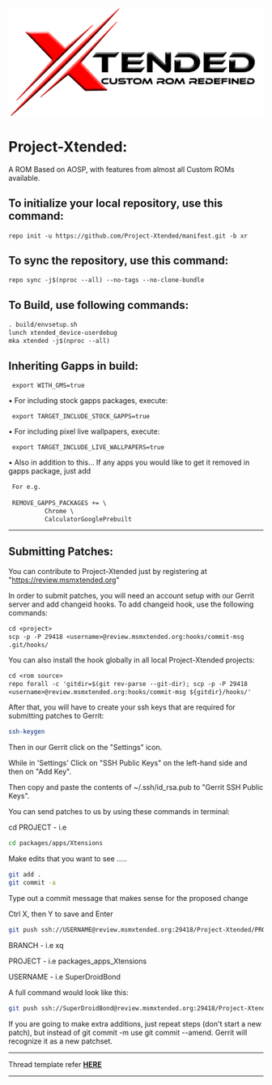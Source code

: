 ![Project PROJECT-XTENDED](https://github.com/Project-Xtended/docs/raw/master/Xtended-banner.png)
-------------------------------------------------------------------------------------------------------

Project-Xtended:
====================
A ROM Based on AOSP, with features from almost all Custom ROMs available.


To initialize your local repository, use this command:
-----------------------------------------------------

    repo init -u https://github.com/Project-Xtended/manifest.git -b xr

To sync the repository, use this command:
-----------------------------------------

    repo sync -j$(nproc --all) --no-tags --no-clone-bundle

To Build, use following commands:
---------------------------------
    
    . build/envsetup.sh
    lunch xtended_device-userdebug
    mka xtended -j$(nproc --all)

Inheriting Gapps in build:
--------------------------

     export WITH_GMS=true

• For including stock gapps packages, execute:

     export TARGET_INCLUDE_STOCK_GAPPS=true

• For including pixel live wallpapers, execute:

     export TARGET_INCLUDE_LIVE_WALLPAPERS=true

• Also in addition to this...
If any apps you would like to get it removed in gapps package, just add

     For e.g.

     REMOVE_GAPPS_PACKAGES += \
              Chrome \
              CalculatorGooglePrebuilt

--------------------------------------------------------------------------------------------------------
## Submitting Patches: ##

You can contribute to Project-Xtended just by registering at "https://review.msmxtended.org"

In order to submit patches, you will need an account setup with our Gerrit server and add changeid hooks.
To add changeid hook, use the following commands:

    cd <project>
    scp -p -P 29418 <username>@review.msmxtended.org:hooks/commit-msg .git/hooks/

You can also install the hook globally in all local Project-Xtended projects:

    cd <rom source>
    repo forall -c 'gitdir=$(git rev-parse --git-dir); scp -p -P 29418 <username>@review.msmxtended.org:hooks/commit-msg ${gitdir}/hooks/'

After that, you will have to create your ssh keys that are required for submitting patches to Gerrit:

```bash
ssh-keygen
```

Then in our Gerrit click on the "Settings" icon.

While in 'Settings' Click on "SSH Public Keys" on the left-hand side and then on "Add Key".

Then copy and paste the contents of ~/.ssh/id_rsa.pub to "Gerrit SSH Public Keys".

You can send patches to us by using these commands in terminal:

cd PROJECT - i.e
```bash
cd packages/apps/Xtensions
```
Make edits that you want to see .....
```bash
git add .
git commit -a
```
Type out a commit message that makes sense for the proposed change

Ctrl X, then Y to save and Enter

```bash
git push ssh://USERNAME@review.msmxtended.org:29418/Project-Xtended/PROJECT HEAD:refs/for/BRANCH
```
BRANCH - i.e xq

PROJECT - i.e packages_apps_Xtensions

USERNAME - i.e SuperDroidBond

A full command would look like this:

```bash
git push ssh://SuperDroidBond@review.msmxtended.org:29418/Project-Xtended/packages_apps_Xtensions HEAD:refs/for/xr
```

If you are going to make extra additions, just repeat steps (don't start a new patch), but instead of git commit -m
use git commit --amend. Gerrit will recognize it as a new patchset.

---------------------------------------------------------------------------------------------------------

Thread template refer [**HERE**](https://github.com/Project-Xtended/docs/blob/master/Thread_template.txt)

---------------------------------------------------------------------------------------------------------
